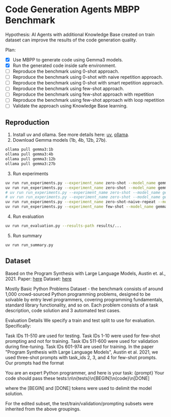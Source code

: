 # Code Generation Agents MBPP Benchmark

Hypothesis: AI Agents with additional Knowledge Base created on train dataset can improve the results of the code generation quality.

Plan:
- [x] Use MBPP to generate code using Gemma3 models.
- [x] Run the generated code inside safe environment.
- [ ] Reproduce the benchmark using 0-shot approach.
- [ ] Reproduce the benchmark using 0-shot with naive repetition approach.
- [ ] Reproduce the benchmark using 0-shot with smart repetition approach.
- [ ] Reproduce the benchmark using few-shot approach.
- [ ] Reproduce the benchmark using few-shot approach with repetition 
- [ ] Reproduce the benchmark using few-shot approach with loop repetition
- [ ] Validate the approach using Knowledge Base learning.

## Reproduction

1. Install uv and ollama. See more details here: [uv](https://github.com/astral-sh/uv), [ollama](https://ollama.com/download).
2. Download Gemma models (1b, 4b, 12b, 27b).

```bash
ollama pull gemma3:1b
ollama pull gemma3:4b
ollama pull gemma3:12b
ollama pull gemma3:27b
```

3. Run experiments
```bash
uv run run_experiments.py --experiment_name zero-shot --model_name gemma3:1b
uv run run_experiments.py --experiment_name zero-shot --model_name gemma3:4b
# uv run run_experiments.py --experiment_name zero-shot --model_name gemma3:12b
# uv run run_experiments.py --experiment_name zero-shot --model_name gemma3:27b
uv run run_experiments.py --experiment_name zero-shot-naive-repeat --model_name gemma3:1b --num-iterations 3
uv run run_experiments.py --experiment_name few-shot --model_name gemma3:1b

```

4. Run evaluation

```bash
uv run run_evaluation.py --results-path results/...
```

5. Run summary

```bash
uv run run_summary.py
```

## Dataset
Based on the Program Synthesis with Large Language Models, Austin et. al., 2021. 
Paper: [here](https://arxiv.org/pdf/2108.07732)
Dataset: [here](https://github.com/google-research/google-research/tree/master/mbpp)

Mostly Basic Python Problems Dataset - the benchmark consists of around 1,000 crowd-sourced Python programming problems, designed to be solvable by entry level programmers, covering programming fundamentals, standard library functionality, and so on. Each problem consists of a task description, code solution and 3 automated test cases.

Evaluation Details
We specify a train and test split to use for evaluation. Specifically:

Task IDs 11-510 are used for testing.
Task IDs 1-10 were used for few-shot prompting and not for training.
Task IDs 511-600 were used for validation during fine-tuning.
Task IDs 601-974 are used for training.
In the paper "Program Synthesis with Large Language Models", Austin et al. 2021, we used three-shot prompts with task_ids 2, 3, and 4 for few-shot prompts. Our prompts had the format

You are an expert Python programmer, and here is your task: {prompt} Your code should pass these tests:\n\n{tests}\n[BEGIN]\n{code}\n[DONE]

where the [BEGIN] and [DONE] tokens were used to delimit the model solution.

For the edited subset, the test/train/validation/prompting subsets were inherited from the above groupings.


